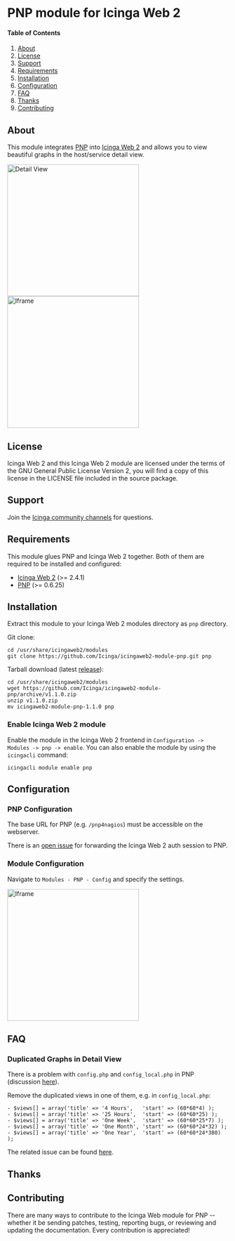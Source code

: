 # PNP module for Icinga Web 2

#### Table of Contents

1. [About](#about)
2. [License](#license)
3. [Support](#support)
4. [Requirements](#requirements)
5. [Installation](#installation)
6. [Configuration](#configuration)
7. [FAQ](#faq)
8. [Thanks](#thanks)
9. [Contributing](#contributing)

## About

This module integrates [PNP](https://docs.pnp4nagios.org/) into [Icinga Web 2](https://www.icinga.com/products/icinga-web-2/)
and allows you to view beautiful graphs in the host/service detail view.

<img src="https://github.com/Icinga/icingaweb2-module-pnp/blob/master/doc/screenshot/detail_view.png" alt="Detail View" height="300">

<img src="https://github.com/Icinga/icingaweb2-module-pnp/blob/master/doc/screenshot/iframe.png" alt="Iframe" height="300">

## License

Icinga Web 2 and this Icinga Web 2 module are licensed under the terms of the GNU General Public License Version 2, you will find a copy of this license in the LICENSE file included in the source package.

## Support

Join the [Icinga community channels](https://www.icinga.com/community/get-involved/) for questions.

## Requirements

This module glues PNP and Icinga Web 2 together. Both of them are required
to be installed and configured:

* [Icinga Web 2](https://www.icinga.com/products/icinga-web-2/) (>= 2.4.1)
* [PNP](https://docs.pnp4nagios.org/) (&gt;= 0.6.25)


## Installation

Extract this module to your Icinga Web 2 modules directory as `pnp` directory.

Git clone:

```
cd /usr/share/icingaweb2/modules
git clone https://github.com/Icinga/icingaweb2-module-pnp.git pnp
```


Tarball download (latest [release](https://github.com/Icinga/icingaweb2-module-pnp/releases/latest)):

```
cd /usr/share/icingaweb2/modules
wget https://github.com/Icinga/icingaweb2-module-pnp/archive/v1.1.0.zip
unzip v1.1.0.zip
mv icingaweb2-module-pnp-1.1.0 pnp
```

### Enable Icinga Web 2 module

Enable the module in the Icinga Web 2 frontend in `Configuration -> Modules -> pnp -> enable`.
You can also enable the module by using the `icingacli` command:

```
icingacli module enable pnp
```

## Configuration

### PNP Configuration

The base URL for PNP (e.g. `/pnp4nagios`) must be accessible on the webserver.

There is an [open issue](https://github.com/Icinga/icingaweb2-module-pnp/issues/29)
for forwarding the Icinga Web 2 auth session to PNP.

### Module Configuration

Navigate to `Modules - PNP - Config` and specify the settings.

<img src="https://github.com/Icinga/icingaweb2-module-pnp/blob/master/doc/screenshot/config_form.png" alt="Iframe" height="300">


## FAQ

### Duplicated Graphs in Detail View

There is a problem with `config.php` and `config_local.php`
in PNP (discussion [here](https://monitoring-portal.org/index.php?thread/35865-doppelte-eintr%C3%A4ge-im-icinga2-mit-pnp/&postID=228011#post228011)).

Remove the duplicated views in one of them, e.g. in `config_local.php`:

```
- $views[] = array('title' => '4 Hours',   'start' => (60*60*4) ); 
- $views[] = array('title' => '25 Hours',  'start' => (60*60*25) ); 
- $views[] = array('title' => 'One Week',  'start' => (60*60*25*7) ); 
- $views[] = array('title' => 'One Month', 'start' => (60*60*24*32) ); 
- $views[] = array('title' => 'One Year',  'start' => (60*60*24*380) );
```

The related issue can be found [here](https://github.com/Icinga/icingaweb2-module-pnp/issues/18).


## Thanks




## Contributing

There are many ways to contribute to the Icinga Web module for PNP --
whether it be sending patches, testing, reporting bugs, or reviewing and
updating the documentation. Every contribution is appreciated!


